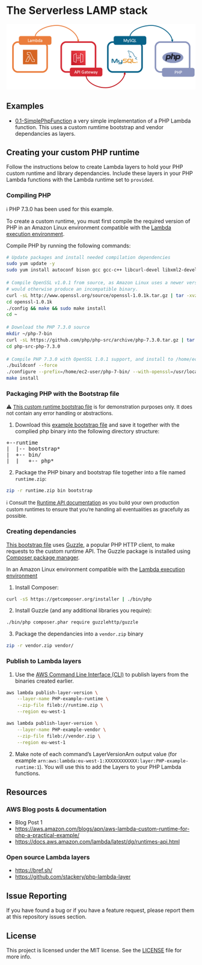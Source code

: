 # The Serverless LAMP stack 

![The Serverless LAMP stack](repository-resources/serverless-lamp-stack.png "The Serverless LAMP stack")

## Examples ##
- [0.1-SimplePhpFunction](https://github.com/bls20AWS/serverelss-php/tree/master/0.1-SimplePhpFunction) a very simple implementation of a PHP Lambda function. This uses a custom rumtime bootstrap and vendor dependancies as layers.




## Creating your custom PHP runtime ##
Follow the instructions below to create Lambda layers to hold your PHP custom runtime and library dependancies. Include these layers in your PHP Lambda functions with the Lambda runtime set to `provided`.

### Compiling PHP ###
:information_source: PHP 7.3.0 has been used for this example.

To create a custom runtime, you must first compile the required version of PHP in an Amazon Linux environment compatible with the [Lambda execution environment](https://docs.aws.amazon.com/lambda/latest/dg/current-supported-versions.html). 

Compile PHP by running the following commands:

```bash
# Update packages and install needed compilation dependencies
sudo yum update -y
sudo yum install autoconf bison gcc gcc-c++ libcurl-devel libxml2-devel -y

# Compile OpenSSL v1.0.1 from source, as Amazon Linux uses a newer version than the Lambda Execution Environment, which
# would otherwise produce an incompatible binary.
curl -sL http://www.openssl.org/source/openssl-1.0.1k.tar.gz | tar -xvz
cd openssl-1.0.1k
./config && make && sudo make install
cd ~

# Download the PHP 7.3.0 source
mkdir ~/php-7-bin
curl -sL https://github.com/php/php-src/archive/php-7.3.0.tar.gz | tar -xvz
cd php-src-php-7.3.0

# Compile PHP 7.3.0 with OpenSSL 1.0.1 support, and install to /home/ec2-user/php-7-bin
./buildconf --force
./configure --prefix=/home/ec2-user/php-7-bin/ --with-openssl=/usr/local/ssl --with-curl --with-zlib
make install
```

### Packaging PHP with the Bootstrap file ###

:warning: <font size="2">[This custom runtime bootstrap file](/bootstrap) is for demonstration purposes only. It does not contain any error handling or abstractions.</font>

1. Download this [example bootstrap file](/bootstrap) and save it together with the complied php binary into the following directory structure:
<pre>
+--runtime
|  |-- bootstrap*
|  +-- bin/
|  |   +-- php*
</pre>

2. Package the PHP binary and bootstrap file together into a file named `runtime.zip`:

```bash
zip -r runtime.zip bin bootstrap
```

:information_source: <font size="2">Consult the [Runtime API documentation](https://docs.aws.amazon.com/lambda/latest/dg/runtimes-api.html) as you build your own production custom runtimes to ensure that you’re handling all eventualities as gracefully as possible.</font>

### Creating dependancies ###

[This bootstrap file](/bootstrap) uses [Guzzle](https://github.com/guzzle/guzzle), a popular PHP HTTP client, to make requests to the custom runtime API.  The Guzzle package is installed using [Composer package manager](https://getcomposer.org/).

In an Amazon Linux environment compatible with the [Lambda execution environment](https://docs.aws.amazon.com/lambda/latest/dg/current-supported-versions.html)

1. Install Composer:
```bash
curl -sS https://getcomposer.org/installer | ./bin/php
```
2.  Install Guzzle (and any additional libraries you require):
```bash
./bin/php composer.phar require guzzlehttp/guzzle
```
3. Package the dependancies into a `vendor.zip` binary
```bash
zip -r vendor.zip vendor/
```

### Publish to Lambda layers ###
1.	Use the [AWS Command Line Interface (CLI)](https://aws.amazon.com/cli/) to publish layers from the binaries created earlier. 

```bash
aws lambda publish-layer-version \
    --layer-name PHP-example-runtime \
    --zip-file fileb://runtime.zip \
    --region eu-west-1
```

```bash
aws lambda publish-layer-version \
    --layer-name PHP-example-vendor \
    --zip-file fileb://vendor.zip \
    --region eu-west-1
```
2.	Make note of each command’s LayerVersionArn output value (for example `arn:aws:lambda:eu-west-1:XXXXXXXXXXXX:layer:PHP-example-runtime:1`). You will use this to add the Layers to your PHP Lambda functions.




## Resources
### AWS Blog posts & documentation
* Blog Post 1
* https://aws.amazon.com/blogs/apn/aws-lambda-custom-runtime-for-php-a-practical-example/
* https://docs.aws.amazon.com/lambda/latest/dg/runtimes-api.html

### Open source Lambda layers
* https://bref.sh/
* https://github.com/stackery/php-lambda-layer


## Issue Reporting

If you have found a bug or if you have a feature request, please report them at this repository issues section.

## License

This project is licensed under the MIT license. See the [LICENSE](../LICENSE) file for more info.
